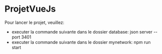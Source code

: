 # ProjetVueJs

Pour lancer le projet, veuillez:

- executer la commande suivante dans le dossier database: json server --port 3401
- executer la commande suivante dans le dossier mynetwork: npm run start
